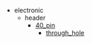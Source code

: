 * electronic
  * header
    * [40_pin](electronic/header/40_pin)
      * [through_hole](electronic/header/40_pin/through_hole)
